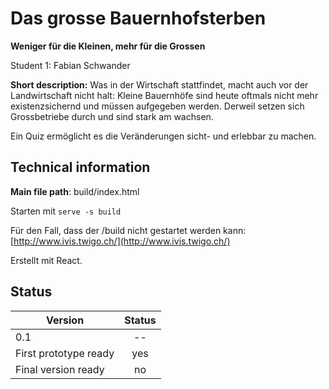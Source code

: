 ﻿# Das grosse Bauernhofsterben
**Weniger für die Kleinen, mehr für die Grossen**

Student 1: Fabian Schwander

**Short description:**
 Was in der Wirtschaft stattfindet, macht auch vor der Landwirtschaft nicht halt: Kleine Bauernhöfe sind heute oftmals nicht mehr existenzsichernd und müssen aufgegeben werden. Derweil setzen sich Grossbetriebe durch und sind stark am wachsen.
 
 Ein Quiz ermöglicht es die Veränderungen sicht- und erlebbar zu machen.

## Technical information
**Main file path**: build/index.html

Starten mit `serve -s build`

Für den Fall, dass der /build nicht gestartet werden kann: [http://www.ivis.twigo.ch/](http://www.ivis.twigo.ch/)

Erstellt mit React.

## Status
| Version               | Status |
| ---                   |:---:   |
| 0.1                   | --     |
| First prototype ready | yes    |
| Final version ready   | no     |
